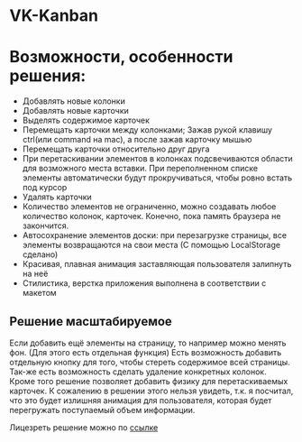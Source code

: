 # VK-Kanban

# Возможности, особенности решения:
* Добавлять новые колонки
* Добавлять новые карточки
* Выделять содержимое карточек
* Перемещать карточки между колонками; Зажав рукой клавишу ctrl(или command на mac), а после зажав карточку мышью
* Перемещать карточки относительно друг друга
* При перетаскивании элементов в колонках подсвечиваются области для возможного места вставки. При переполненном списке элементы автоматически будут прокручиваться, чтобы ровно встать под курсор
* Удалять карточки
* Количество элементов не ограниченно, можно создавать любое количество колонок, карточек. Конечно, пока память браузера не закончится.
* Автосохранение элементов доски: при перезагрузке страницы, все элементы возвращаются на свои места (С помощью LocalStorage сделано)
* Красивая, плавная анимация заставляющая пользователя залипнуть на неё
* Стилистика, верстка приложения выполнена в соответствии с макетом

## Решение масштабируемое
Если добавить ещё элементы на страницу, то например можно менять фон. (Для этого есть отдельная функция)
Есть возможность добавить отдельную кнопку для того, чтобы стереть содержимое всей страницы. Так-же есть возможность сделать удаление конкретных колонок.
Кроме того решение позволяет добавить физику для перетаскиваемых карточек. К сожалению в решении этого нельзя увидеть, т.к. я посчитал, что это будет излишняя анимация для пользователя, которая будет перегружать поступаемый объем информации.


Лицезреть решение можно по [ссылке](https://moor.one/VK-Kanban/)
